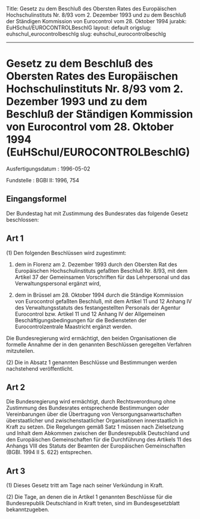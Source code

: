 Title: Gesetz zu dem Beschluß des Obersten Rates des Europäischen Hochschulinstituts
  Nr. 8/93 vom 2. Dezember 1993 und zu dem Beschluß der Ständigen Kommission von Eurocontrol
  vom 28. Oktober 1994
jurabk: EuHSchul/EUROCONTROLBeschlG
layout: default
origslug: euhschul_eurocontrolbeschlg
slug: euhschul_eurocontrolbeschlg

---

# Gesetz zu dem Beschluß des Obersten Rates des Europäischen Hochschulinstituts Nr. 8/93 vom 2. Dezember 1993 und zu dem Beschluß der Ständigen Kommission von Eurocontrol vom 28. Oktober 1994 (EuHSchul/EUROCONTROLBeschlG)

Ausfertigungsdatum
:   1996-05-02

Fundstelle
:   BGBl II: 1996, 754



## Eingangsformel

Der Bundestag hat mit Zustimmung des Bundesrates das folgende Gesetz
beschlossen:


## Art 1

(1) Den folgenden Beschlüssen wird zugestimmt:

1.  dem in Florenz am 2. Dezember 1993 durch den Obersten Rat des
    Europäischen Hochschulinstituts gefaßten Beschluß Nr. 8/93, mit dem
    Artikel 37 der Gemeinsamen Vorschriften für das Lehrpersonal und das
    Verwaltungspersonal ergänzt wird,


2.  dem in Brüssel am 28. Oktober 1994 durch die Ständige Kommission von
    Eurocontrol gefaßten Beschluß, mit dem Artikel 11 und 12 Anhang IV des
    Verwaltungsstatuts des festangestellten Personals der Agentur
    Eurocontrol bzw. Artikel 11 und 12 Anhang IV der Allgemeinen
    Beschäftigungsbedingungen für die Bediensteten der Eurocontrolzentrale
    Maastricht ergänzt werden.



Die Bundesregierung wird ermächtigt, den beiden Organisationen die
formelle Annahme der in den genannten Beschlüssen geregelten Verfahren
mitzuteilen.

(2) Die in Absatz 1 genannten Beschlüsse und Bestimmungen werden
nachstehend veröffentlicht.


## Art 2

Die Bundesregierung wird ermächtigt, durch Rechtsverordnung ohne
Zustimmung des Bundesrates entsprechende Bestimmungen oder
Vereinbarungen über die Übertragung von Versorgungsanwartschaften
überstaatlicher und zwischenstaatlicher Organisationen innerstaatlich
in Kraft zu setzen. Die Regelungen gemäß Satz 1 müssen nach
Zielsetzung und Inhalt dem Abkommen zwischen der Bundesrepublik
Deutschland und den Europäischen Gemeinschaften für die Durchführung
des Artikels 11 des Anhangs VIII des Statuts der Beamten der
Europäischen Gemeinschaften (BGBl. 1994 II S. 622) entsprechen.


## Art 3

(1) Dieses Gesetz tritt am Tage nach seiner Verkündung in Kraft.

(2) Die Tage, an denen die in Artikel 1 genannten Beschlüsse für die
Bundesrepublik Deutschland in Kraft treten, sind im Bundesgesetzblatt
bekanntzugeben.

